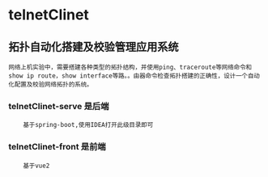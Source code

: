 # telnetClinet
## 拓扑自动化搭建及校验管理应用系统
~~~
网络上机实验中，需要搭建各种类型的拓扑结构，并使用ping、traceroute等网络命令和show ip route，show interface等路。。由器命令检查拓扑搭建的正确性，设计一个自动化配置及校验网络拓扑的系统。
~~~
### telnetClinet-serve 是后端
~~~
    基于spring-boot,使用IDEA打开此级目录即可
~~~
### telnetClinet-front 是前端
~~~
    基于vue2
~~~
